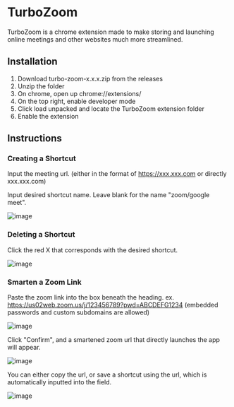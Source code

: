 # TurboZoom

TurboZoom is a chrome extension made to make storing and launching online meetings and other websites much more streamlined.

## Installation

1. Download turbo-zoom-x.x.x.zip from the releases
2. Unzip the folder
3. On chrome, open up chrome://extensions/ 
4. On the top right, enable developer mode
5. Click load unpacked and locate the TurboZoom extension folder
6. Enable the extension

## Instructions

### Creating a Shortcut

Input the meeting url. (either in the format of https://xxx.xxx.com or directly xxx.xxx.com)

Input desired shortcut name. Leave blank for the name "zoom/google meet".

![image](https://user-images.githubusercontent.com/68714491/162597168-35677928-4484-4b04-a5ba-337398df9c72.png)

### Deleting a Shortcut 

Click the red X that corresponds with the desired shortcut.

![image](https://user-images.githubusercontent.com/68714491/162597202-1802acc2-cd89-48f1-92b4-d0a1ad2e2bac.png)

### Smarten a Zoom Link 

Paste the zoom link into the box beneath the heading. ex. https://us02web.zoom.us/j/123456789?pwd=ABCDEFG1234 (embedded passwords and custom subdomains are allowed)

![image](https://user-images.githubusercontent.com/68714491/162597226-3a368ea1-fd06-4d30-9e97-b3e7554b3af1.png)

Click "Confirm", and a smartened zoom url that directly launches the app will appear. 

![image](https://user-images.githubusercontent.com/68714491/162597257-5f72e4e6-40e8-4688-94f1-bc89ffd6add2.png)

You can either copy the url, or save a shortcut using the url, which is automatically inputted into the field.

![image](https://user-images.githubusercontent.com/68714491/162597299-60a03959-bcfa-4aea-a3e1-79a7c7f6376d.png)


